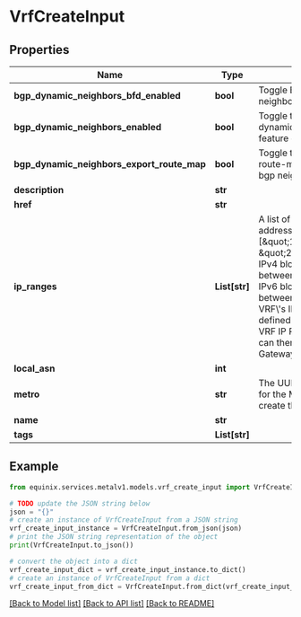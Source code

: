 # VrfCreateInput


## Properties

Name | Type | Description | Notes
------------ | ------------- | ------------- | -------------
**bgp_dynamic_neighbors_bfd_enabled** | **bool** | Toggle BFD on dynamic bgp neighbors sessions | [optional] 
**bgp_dynamic_neighbors_enabled** | **bool** | Toggle to enable the dynamic bgp neighbors feature on the VRF | [optional] 
**bgp_dynamic_neighbors_export_route_map** | **bool** | Toggle to export the VRF route-map to the dynamic bgp neighbors | [optional] 
**description** | **str** |  | [optional] 
**href** | **str** |  | [optional] 
**ip_ranges** | **List[str]** | A list of CIDR network addresses. Like [\&quot;10.0.0.0/16\&quot;, \&quot;2001:d78::/59\&quot;]. IPv4 blocks must be between /8 and /29 in size. IPv6 blocks must be between /59 and /64. A VRF\\&#39;s IP ranges must be defined in order to create VRF IP Reservations, which can then be used for Metal Gateways or Virtual Circuits. | [optional] 
**local_asn** | **int** |  | [optional] 
**metro** | **str** | The UUID (or metro code) for the Metro in which to create this VRF. | 
**name** | **str** |  | 
**tags** | **List[str]** |  | [optional] 

## Example

```python
from equinix.services.metalv1.models.vrf_create_input import VrfCreateInput

# TODO update the JSON string below
json = "{}"
# create an instance of VrfCreateInput from a JSON string
vrf_create_input_instance = VrfCreateInput.from_json(json)
# print the JSON string representation of the object
print(VrfCreateInput.to_json())

# convert the object into a dict
vrf_create_input_dict = vrf_create_input_instance.to_dict()
# create an instance of VrfCreateInput from a dict
vrf_create_input_from_dict = VrfCreateInput.from_dict(vrf_create_input_dict)
```
[[Back to Model list]](../README.md#documentation-for-models) [[Back to API list]](../README.md#documentation-for-api-endpoints) [[Back to README]](../README.md)


